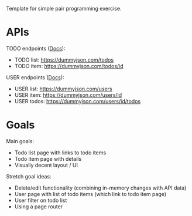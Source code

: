 Template for simple pair programming exercise.

# APIs

TODO endpoints ([Docs](https://dummyjson.com/docs/todos)):

- TODO list: https://dummyjson.com/todos
- TODO item: https://dummyjson.com/todos/id

USER endpoints ([Docs](https://dummyjson.com/docs/users)):

- USER list: https://dummyjson.com/users
- USER item: https://dummyjson.com/users/id
- USER todos: https://dummyjson.com/users/id/todos

# Goals

Main goals:

- Todo list page with links to todo items
- Todo item page with details
- Visually decent layout / UI

Stretch goal ideas:

- Delete/edit functionality (combining in-memory changes with API data)
- User page with list of todo items (which link to todo item page)
- User filter on todo list
- Using a page router